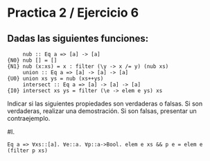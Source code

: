 # Practica 2 / Ejercicio 6
## Dadas las siguientes funciones:
```
     nub :: Eq a => [a] -> [a]
{N0} nub [] = []
{N1} nub (x:xs) = x : filter (\y -> x /= y) (nub xs)
     union :: Eq a => [a] -> [a] -> [a]
{U0} union xs ys = nub (xs++ys)
     intersect :: Eq a => [a] -> [a] -> [a]
{I0} intersect xs ys = filter (\e -> elem e ys) xs
```
Indicar si las siguientes propiedades son verdaderas o falsas. Si son verdaderas, realizar una demostración. Si
son falsas, presentar un contraejemplo.

#I. 
```
Eq a => ∀xs::[a]. ∀e::a. ∀p::a->Bool. elem e xs && p e = elem e (filter p xs)
```
